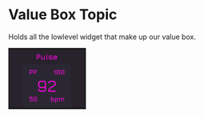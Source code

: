 # Value Box Topic

Holds all the lowlevel widget that make up our value box.

![ValueBox](./TopicScreenshots/valuebox.PNG)